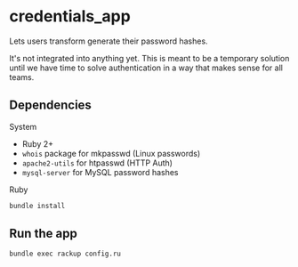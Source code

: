 # credentials\_app

Lets users transform generate their password hashes.

It's not integrated into anything yet. This is meant to be a temporary solution
until we have time to solve authentication in a way that makes sense for all teams.

## Dependencies

System

- Ruby 2+
- `whois` package for mkpasswd (Linux passwords)
- `apache2-utils` for htpasswd (HTTP Auth)
- `mysql-server` for MySQL password hashes

Ruby

```bash
bundle install
```

## Run the app

```bash
bundle exec rackup config.ru
```
